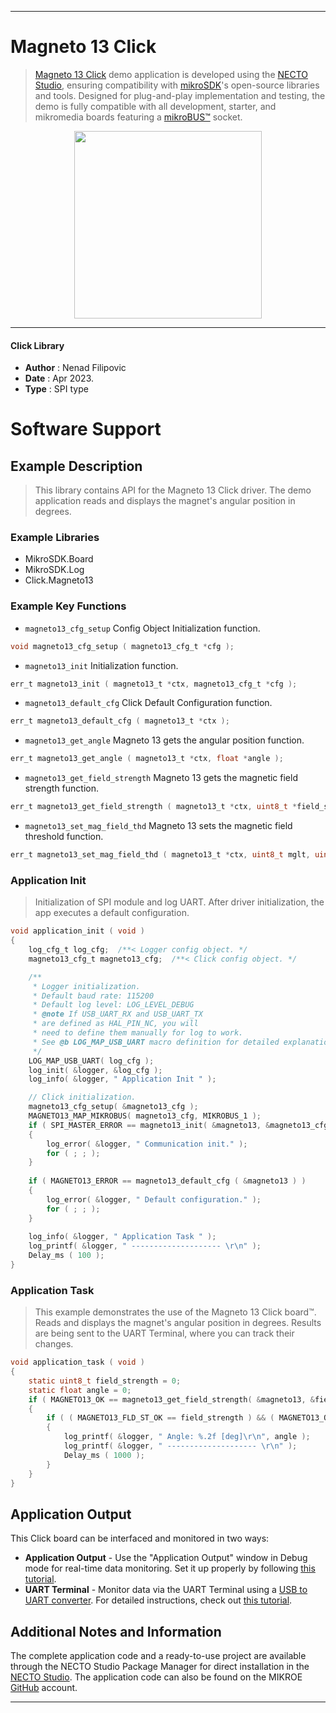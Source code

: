 
---
# Magneto 13 Click

> [Magneto 13 Click](https://www.mikroe.com/?pid_product=MIKROE-5643) demo application is developed using
the [NECTO Studio](https://www.mikroe.com/necto), ensuring compatibility with [mikroSDK](https://www.mikroe.com/mikrosdk)'s
open-source libraries and tools. Designed for plug-and-play implementation and testing, the demo is fully compatible with
all development, starter, and mikromedia boards featuring a [mikroBUS&trade;](https://www.mikroe.com/mikrobus) socket.

<p align="center">
  <img src="https://www.mikroe.com/?pid_product=MIKROE-5643&image=1" height=300px>
</p>

---

#### Click Library

- **Author**        : Nenad Filipovic
- **Date**          : Apr 2023.
- **Type**          : SPI type

# Software Support

## Example Description

> This library contains API for the Magneto 13 Click driver.
> The demo application reads and displays 
> the magnet's angular position in degrees.

### Example Libraries

- MikroSDK.Board
- MikroSDK.Log
- Click.Magneto13

### Example Key Functions

- `magneto13_cfg_setup` Config Object Initialization function.
```c
void magneto13_cfg_setup ( magneto13_cfg_t *cfg );
```

- `magneto13_init` Initialization function.
```c
err_t magneto13_init ( magneto13_t *ctx, magneto13_cfg_t *cfg );
```

- `magneto13_default_cfg` Click Default Configuration function.
```c
err_t magneto13_default_cfg ( magneto13_t *ctx );
```

- `magneto13_get_angle` Magneto 13 gets the angular position function.
```c
err_t magneto13_get_angle ( magneto13_t *ctx, float *angle );
```

- `magneto13_get_field_strength` Magneto 13 gets the magnetic field strength function.
```c
err_t magneto13_get_field_strength ( magneto13_t *ctx, uint8_t *field_strength );
```

- `magneto13_set_mag_field_thd` Magneto 13 sets the magnetic field threshold function.
```c
err_t magneto13_set_mag_field_thd ( magneto13_t *ctx, uint8_t mglt, uint8_t mght );
```

### Application Init

> Initialization of SPI module and log UART.
> After driver initialization, the app executes a default configuration.

```c
void application_init ( void )
{
    log_cfg_t log_cfg;  /**< Logger config object. */
    magneto13_cfg_t magneto13_cfg;  /**< Click config object. */

    /** 
     * Logger initialization.
     * Default baud rate: 115200
     * Default log level: LOG_LEVEL_DEBUG
     * @note If USB_UART_RX and USB_UART_TX 
     * are defined as HAL_PIN_NC, you will 
     * need to define them manually for log to work. 
     * See @b LOG_MAP_USB_UART macro definition for detailed explanation.
     */
    LOG_MAP_USB_UART( log_cfg );
    log_init( &logger, &log_cfg );
    log_info( &logger, " Application Init " );

    // Click initialization.
    magneto13_cfg_setup( &magneto13_cfg );
    MAGNETO13_MAP_MIKROBUS( magneto13_cfg, MIKROBUS_1 );
    if ( SPI_MASTER_ERROR == magneto13_init( &magneto13, &magneto13_cfg ) )
    {
        log_error( &logger, " Communication init." );
        for ( ; ; );
    }
    
    if ( MAGNETO13_ERROR == magneto13_default_cfg ( &magneto13 ) )
    {
        log_error( &logger, " Default configuration." );
        for ( ; ; );
    }
    
    log_info( &logger, " Application Task " );
    log_printf( &logger, " -------------------- \r\n" );
    Delay_ms ( 100 );
}
```

### Application Task

> This example demonstrates the use of the Magneto 13 Click board&trade;.
> Reads and displays the magnet's angular position in degrees.
> Results are being sent to the UART Terminal, where you can track their changes.

```c
void application_task ( void )
{
    static uint8_t field_strength = 0;
    static float angle = 0;
    if ( MAGNETO13_OK == magneto13_get_field_strength( &magneto13, &field_strength ) )
    {
        if ( ( MAGNETO13_FLD_ST_OK == field_strength ) && ( MAGNETO13_OK == magneto13_get_angle( &magneto13, &angle ) ) )
        {
            log_printf( &logger, " Angle: %.2f [deg]\r\n", angle );
            log_printf( &logger, " -------------------- \r\n" );
            Delay_ms ( 1000 );
        }
    }
}
```

## Application Output

This Click board can be interfaced and monitored in two ways:
- **Application Output** - Use the "Application Output" window in Debug mode for real-time data monitoring.
Set it up properly by following [this tutorial](https://www.youtube.com/watch?v=ta5yyk1Woy4).
- **UART Terminal** - Monitor data via the UART Terminal using
a [USB to UART converter](https://www.mikroe.com/click/interface/usb?interface*=uart,uart). For detailed instructions,
check out [this tutorial](https://help.mikroe.com/necto/v2/Getting%20Started/Tools/UARTTerminalTool).

## Additional Notes and Information

The complete application code and a ready-to-use project are available through the NECTO Studio Package Manager for 
direct installation in the [NECTO Studio](https://www.mikroe.com/necto). The application code can also be found on
the MIKROE [GitHub](https://github.com/MikroElektronika/mikrosdk_click_v2) account.

---
